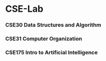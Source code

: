 # CSE-Lab
### CSE30 Data Structures and Algorithm
### CSE31 Computer Organization
### CSE175 Intro to Artificial Intelligence
